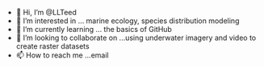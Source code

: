 - 👋 Hi, I’m @LLTeed
- 👀 I’m interested in ... marine ecology, species distribution modeling
- 🌱 I’m currently learning ... the basics of GitHub
- 💞️ I’m looking to collaborate on ...using underwater imagery and video to create raster datasets
- 📫 How to reach me ...email

<!---
LLTeed/LLTeed is a ✨ special ✨ repository because its `README.md` (this file) appears on your GitHub profile.
You can click the Preview link to take a look at your changes.
--->

